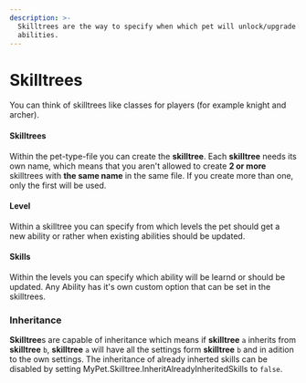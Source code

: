```yaml
---
description: >-
  Skilltrees are the way to specify when which pet will unlock/upgrade which
  abilities.
---
```


# Skilltrees

 You can think of skilltrees like classes for players \(for example knight and archer\).

#### Skilltrees

Within the pet-type-file you can create the **skilltree**. Each **skilltree** needs its own name, which means that you aren't allowed to create **2 or more** skilltrees with **the same name** in the same file. If you create more than one, only the first will be used.

#### Level

Within a skilltree you can specify from which levels the pet should get a new ability or rather when existing abilities should be updated.

#### Skills

Within the levels you can specify which ability will be learnd or should be updated. Any Ability has it's own custom option that can be set in the skilltrees.

### Inheritance

**Skilltree**s are capable of inheritance which means if **skilltree** `a` inherits from **skilltree** `b`, **skilltree** `a` will have all the settings form **skilltree** `b` and in adition to the own settings. The inheritance of already inherted skills can be disabled by setting MyPet.Skilltree.InheritAlreadyInheritedSkills to `false`.

